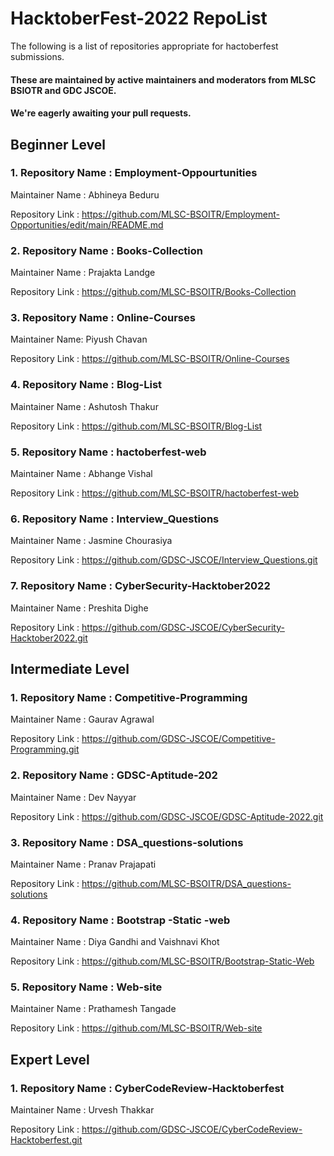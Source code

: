 # HacktoberFest-2022 RepoList

The following is a list of repositories appropriate for hactoberfest submissions. 
#### These are maintained by active maintainers and moderators from MLSC BSIOTR and GDC JSCOE.  
#### We're eagerly awaiting your pull requests.


## Beginner Level
### 1. Repository Name : Employment-Oppourtunities
Maintainer Name : Abhineya Beduru

Repository Link : https://github.com/MLSC-BSOITR/Employment-Opportunities/edit/main/README.md

### 2. Repository Name : Books-Collection
Maintainer Name : Prajakta Landge 

Repository Link : https://github.com/MLSC-BSOITR/Books-Collection

### 3. Repository Name : Online-Courses
Maintainer Name: Piyush Chavan

Repository Link : https://github.com/MLSC-BSOITR/Online-Courses

### 4. Repository Name : Blog-List
Maintainer Name :  Ashutosh Thakur

Repository Link :
https://github.com/MLSC-BSOITR/Blog-List

### 5. Repository Name : hactoberfest-web
Maintainer Name : Abhange Vishal

Repository Link :
https://github.com/MLSC-BSOITR/hactoberfest-web

### 6. Repository Name : Interview_Questions
Maintainer Name : Jasmine Chourasiya 

Repository Link : 
https://github.com/GDSC-JSCOE/Interview_Questions.git 

### 7. Repository Name : CyberSecurity-Hacktober2022
Maintainer Name : Preshita Dighe

Repository Link : https://github.com/GDSC-JSCOE/CyberSecurity-Hacktober2022.git


## Intermediate Level
### 1. Repository Name : Competitive-Programming
Maintainer Name : Gaurav Agrawal 

Repository Link :
https://github.com/GDSC-JSCOE/Competitive-Programming.git

### 2. Repository Name : GDSC-Aptitude-202
Maintainer Name : Dev Nayyar

Repository Link :
https://github.com/GDSC-JSCOE/GDSC-Aptitude-2022.git

### 3. Repository Name : DSA_questions-solutions
Maintainer Name : Pranav Prajapati

Repository Link : https://github.com/MLSC-BSOITR/DSA_questions-solutions

### 4. Repository Name : Bootstrap -Static -web
Maintainer Name : Diya Gandhi and Vaishnavi Khot 

Repository Link :
https://github.com/MLSC-BSOITR/Bootstrap-Static-Web

### 5. Repository Name : Web-site
Maintainer Name : Prathamesh Tangade

Repository Link : https://github.com/MLSC-BSOITR/Web-site

## Expert Level 

### 1. Repository Name : CyberCodeReview-Hacktoberfest
Maintainer Name : Urvesh Thakkar

Repository Link :
https://github.com/GDSC-JSCOE/CyberCodeReview-Hacktoberfest.git
